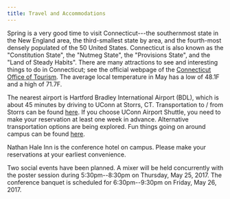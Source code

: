 ```yaml
---
title: Travel and Accommodations
---
```


Spring is a very good time to visit Connecticut---the southernmost
state in the New England area, the third-smallest state by area, and
the fourth-most densely populated of the 50 United States.
Connecticut is also known as the "Constitution State", the "Nutmeg
State", the "Provisions State", and the "Land of Steady Habits".
There are many attractions to see and interesting things to do in
Connecticut; see the official webpage of
the [Connecticut Office of Tourism](http://www.ctvisit.com).  The
average local temperature in May has a low of 48.1F and a high of
71.7F.


The nearest airport is Hartford Bradley International Airport (BDL),
which is about 45 minutes by driving to UConn at Storrs, CT.
Transportation to / from Storrs can be
found [here](http://isss.uconn.edu/gettingtouconn/).  If you choose
UConn Airport Shuttle, you need to make your reservation at least one
week in advance.  Alternative transportation options are being
explored.  Fun things going on around campus can be
found
[here](http://summer.studentactivities.uconn.edu/things-to-do-outside-u/).


Nathan Hale Inn is the conference hotel on campus. Please make your
reservations at your earliest convenience.


Two social events have been planned.
A mixer will be held concurrently with the poster session
during 5:30pm--8:30pm on Thursday, May 25, 2017.
The conference banquet is scheduled for 6:30pm--9:30pm
on Friday, May 26, 2017.

